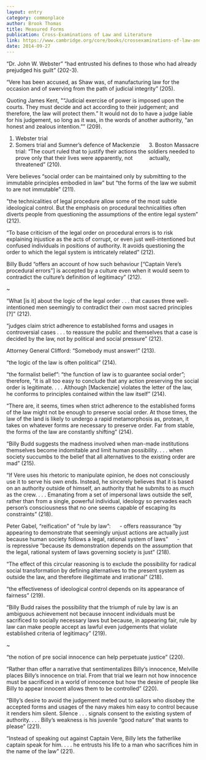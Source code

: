 ```yaml
---
layout: entry
category: commonplace
author: Brook Thomas
title: Measured Forms
publication: Cross-Examinations of Law and Literature
link: https://www.cambridge.org/core/books/crossexaminations-of-law-and-literature/3B480C9EAF39815DE86F090B25199090
date: 2014-09-27
---
```


“Dr. John W. Webster” “had entrusted his defines to those who had already prejudged his guilt” (202-3). 

“Vere has been accused, as Shaw was, of manufacturing law for the occasion and of swerving from the path of judicial integrity” (205).

Quoting James Kent, "“Judicial exercise of power is imposed upon the courts. They must decide and act according to their judgement; and therefore, the law will protect them.” It would not do to have a judge liable for his judgement, so long as it was, in the words of another authority, “an honest and zealous intention.”” (209).

1. Webster trial
2. Somers trial and Sumner’s defence of Mackenzie
     3. Boston Massacre trial: “The court ruled that to justify their actions the soldiers needed to prove only that their lives were apparently, not           actually, threatened” (210).

Vere believes “social order can be maintained only by submitting to the immutable principles embodied in law” but “the forms of the law we submit to are not immutable” (211).

"the technicalities of legal procedure allow some of the most subtle ideological control. But the emphasis on procedural technicalities often diverts people from questioning the assumptions of the entire legal system” (212).

“To base criticism of the legal order on procedural errors is to risk explaining injustice as the acts of corrupt, or even just well-intentioned but confused individuals in positions of authority. It avoids questioning the order to which the legal system is intricately related” (212).

Billy Budd “offers an account of how such behaviour [“Captain Vere’s procedural errors”] is accepted by a culture even when it would seem to contradict the culture’s definition of legitimacy” (212).

~

“What [is it] about the logic of the legal order . . . that causes three well-intentioned men seemingly to contradict their own most sacred principles [?]” (212).

“judges claim strict adherence to established forms and usages in controversial cases . . . to reassure the public and themselves that a case is decided by the law, not by political and social pressure” (212).

Attorney General Clifford: “Somebody must answer!” (213).

“the logic of the law is often political” (214).

“the formalist belief”: “the function of law is to guarantee social order”; therefore, “it is all too easy to conclude that any action preserving the social order is legitimate. . . . Although [Mackenzie] violates the letter of the law, he conforms to principles contained within the law itself” (214).

“There are, it seems, times when strict adherence to the established forms of the law might not be enough to preserve social order. At those times, the law of the land is likely to undergo a rapid metamorphosis as, protean, it takes on whatever forms are necessary to preserve order. Far from stable, the forms of the law are constantly shifting” (214).

“Billy Budd suggests the madness involved when man-made institutions themselves become indomitable and limit human possibility. . . . when society succumbs to the belief that all alternatives to the existing order are mad” (215).

“If Vere uses his rhetoric to manipulate opinion, he does not consciously use it to serve his own ends. Instead, he sincerely believes that it is based on an authority outside of himself, an authority that he submits to as much as the crew. . . . Emanating from a set of impersonal laws outside the self, rather than from a single, powerful individual, ideology so pervades each person’s consciousness that no one seems capable of escaping its constraints” (218).

Peter Gabel, “reification” of “rule by law”:
     - offers reassurance “by appearing to demonstrate that seemingly unjust actions are actually just because human society follows a legal, rational system of laws”
     - is repressive “because its demonstration depends on the assumption that the legal, rational system of laws governing society is just” (218).

“The effect of this circular reasoning is to exclude the possibility for radical social transformation by defining alternatives to the present system as outside the law, and therefore illegitimate and irrational” (218).

“the effectiveness of ideological control depends on its appearance of fairness” (219).

“Billy Budd raises the possibility that the triumph of rule by law is an ambiguous achievement not because innocent individuals must be sacrificed to socially necessary laws but because, in appearing fair, rule by law can make people accept as lawful even judgements that violate established criteria of legitimacy” (219).

~

“the notion of pre social innocence can help perpetuate justice” (220).

“Rather than offer a narrative that sentimentalizes Billy’s innocence, Melville places Billy’s innocence on trial. From that trial we learn not how innocence must be sacrificed in a world of innocence but how the desire of people like Billy to appear innocent allows them to be controlled” (220).

“Billy’s desire to avoid the judgement meted out to sailors who disobey the accepted forms and usages of the navy makes him easy to control because it renders him silent. Silence . . . signals consent to the existing system of authority. . . . Billy’s weakness is his juvenile “good nature” that wants to please” (221).

“Instead of speaking out against Captain Vere, Billy lets the fatherlike captain speak for him. . . . he entrusts his life to a man who sacrifices him in the name of the law” (221).

